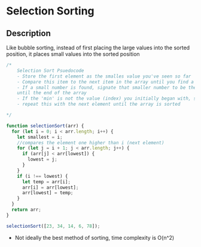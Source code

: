 # Selection Sorting

## Description

Like bubble sorting, instead of first placing the large values into the sorted position,
it places small values into the sorted position

```javascript
/*
    Selection Sort Psuedocode
    - Store the first element as the smalles value you've seen so far
    - Compare this item to the next item in the array until you find a smaller number
    - If a small number is found, signate that smaller number to be the new 'min' and continue
    until the end of the array
    - If the 'min' is not the value (index) you initially began with, swap the two values
    - repeat this with the next element until the array is sorted

*/

function selectionSort(arr) {
  for (let i = 0; i < arr.length; i++) {
    let smallest = i;
    //compares the element one higher than i (next element)
    for (let j = i + 1; j < arr.length; j++) {
      if (arr[j] < arr[lowest]) {
        lowest = j;
      }
    }
    if (i !== lowest) {
      let temp = arr[i];
      arr[i] = arr[lowest];
      arr[lowest] = temp;
    }
  }
  return arr;
}

selectionSort([23, 34, 14, 6, 78]);
```

- Not ideally the best method of sorting, time complexity is O(n^2)

